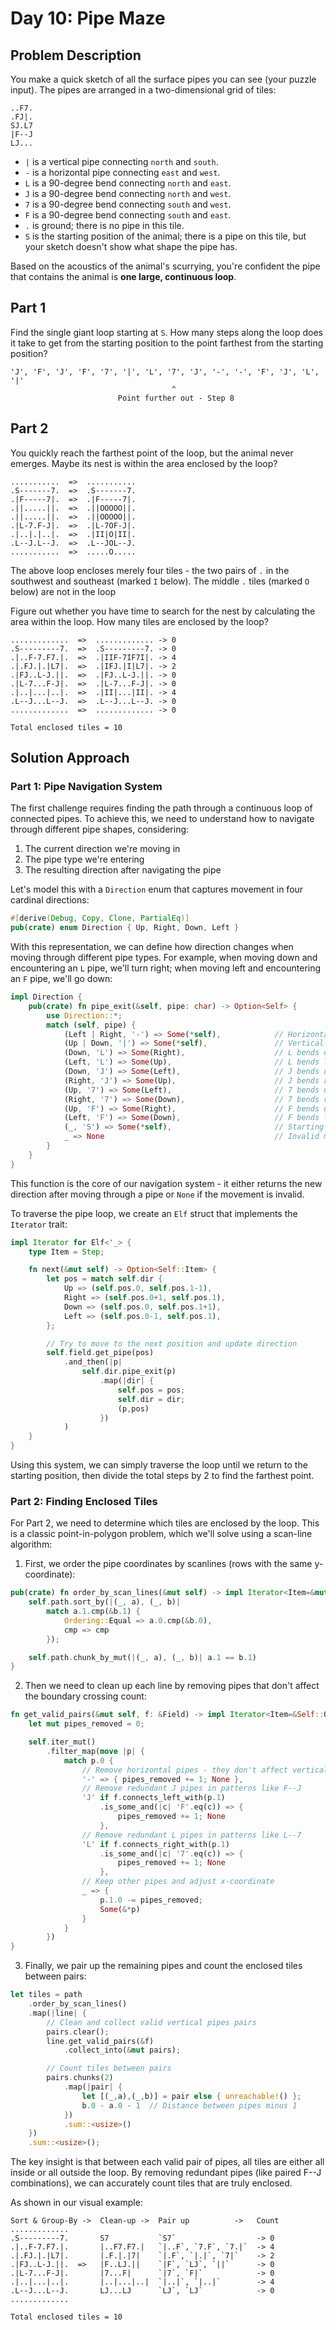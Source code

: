 # Day 10: Pipe Maze

## Problem Description
You make a quick sketch of all the surface pipes you can see (your puzzle input). The pipes are arranged in a two-dimensional grid of tiles:
```
..F7.
.FJ|.
SJ.L7
|F--J
LJ...
```
- `|` is a vertical pipe connecting `north` and `south`.
- `-` is a horizontal pipe connecting `east` and `west`.
- `L` is a 90-degree bend connecting `north` and `east`.
- `J` is a 90-degree bend connecting `north` and `west`.
- `7` is a 90-degree bend connecting `south` and `west`.
- `F` is a 90-degree bend connecting `south` and `east`.
- `.` is ground; there is no pipe in this tile.
- `S` is the starting position of the animal; there is a pipe on this tile, but your sketch doesn't show what shape the pipe has.

Based on the acoustics of the animal's scurrying, you're confident the pipe that contains the animal is **one large, continuous loop**.

## Part 1
Find the single giant loop starting at `S`. How many steps along the loop does it take to get from the starting position to the point farthest from the starting position?
```
'J', 'F', 'J', 'F', '7', '|', 'L', '7', 'J', '-', '-', 'F', 'J', 'L', '|'
                                    ^
                        Point further out - Step 8
```
## Part 2
You quickly reach the farthest point of the loop, but the animal never emerges. Maybe its nest is within the area enclosed by the loop?
```
...........  =>  ...........
.S-------7.  =>  .S-------7.
.|F-----7|.  =>  .|F-----7|.
.||.....||.  =>  .||OOOOO||.
.||.....||.  =>  .||OOOOO||.
.|L-7.F-J|.  =>  .|L-7OF-J|.
.|..|.|..|.  =>  .|II|O|II|.
.L--J.L--J.  =>  .L--JOL--J.
...........  =>  .....O.....
```
The above loop encloses merely four tiles - the two pairs of `.` in the southwest and southeast (marked `I` below). The middle `.` tiles (marked `O` below) are not in the loop

Figure out whether you have time to search for the nest by calculating the area within the loop. How many tiles are enclosed by the loop?
```
.............  =>  ............. -> 0
.S---------7.  =>  .S---------7. -> 0
.|..F-7.F7.|.  =>  .|IIF-7IF7I|. -> 4
.|.FJ.|.|L7|.  =>  .|IFJ.|I|L7|. -> 2
.|FJ..L-J.||.  =>  .|FJ..L-J.||. -> 0
.|L-7...F-J|.  =>  .|L-7...F-J|. -> 0
.|..|...|..|.  =>  .|II|...|II|. -> 4
.L--J...L--J.  =>  .L--J...L--J. -> 0
.............  =>  ............. -> 0

Total enclosed tiles = 10
```

## Solution Approach

### Part 1: Pipe Navigation System

The first challenge requires finding the path through a continuous loop of connected pipes. To achieve this, we need to understand how to navigate through different pipe shapes, considering:

1. The current direction we're moving in
2. The pipe type we're entering
3. The resulting direction after navigating the pipe

Let's model this with a `Direction` enum that captures movement in four cardinal directions:

```rust
#[derive(Debug, Copy, Clone, PartialEq)]
pub(crate) enum Direction { Up, Right, Down, Left }
```

With this representation, we can define how direction changes when moving through different pipe types. For example, when moving down and encountering an `L` pipe, we'll turn right; when moving left and encountering an `F` pipe, we'll go down:

```rust
impl Direction {
    pub(crate) fn pipe_exit(&self, pipe: char) -> Option<Self> {
        use Direction::*;
        match (self, pipe) {
            (Left | Right, '-') => Some(*self),            // Horizontal pipe preserves direction
            (Up | Down, '|') => Some(*self),               // Vertical pipe preserves direction
            (Down, 'L') => Some(Right),                    // L bends down→right
            (Left, 'L') => Some(Up),                       // L bends left→up
            (Down, 'J') => Some(Left),                     // J bends down→left
            (Right, 'J') => Some(Up),                      // J bends right→up
            (Up, '7') => Some(Left),                       // 7 bends up→left
            (Right, '7') => Some(Down),                    // 7 bends right→down
            (Up, 'F') => Some(Right),                      // F bends up→right
            (Left, 'F') => Some(Down),                     // F bends left→down
            (_, 'S') => Some(*self),                       // Starting position keeps current direction
            _ => None                                      // Invalid movement
        }
    }
}
```

This function is the core of our navigation system - it either returns the new direction after moving through a pipe or `None` if the movement is invalid.

To traverse the pipe loop, we create an `Elf` struct that implements the `Iterator` trait:

```rust
impl Iterator for Elf<'_> {
    type Item = Step;

    fn next(&mut self) -> Option<Self::Item> {
        let pos = match self.dir {
            Up => (self.pos.0, self.pos.1-1),
            Right => (self.pos.0+1, self.pos.1),
            Down => (self.pos.0, self.pos.1+1),
            Left => (self.pos.0-1, self.pos.1),
        };

        // Try to move to the next position and update direction
        self.field.get_pipe(pos)
            .and_then(|p|
                self.dir.pipe_exit(p)
                    .map(|dir| {
                        self.pos = pos;
                        self.dir = dir;
                        (p,pos)
                    })
            )
    }
}
```

Using this system, we can simply traverse the loop until we return to the starting position, then divide the total steps by 2 to find the farthest point.

### Part 2: Finding Enclosed Tiles

For Part 2, we need to determine which tiles are enclosed by the loop. This is a classic point-in-polygon problem, which we'll solve using a scan-line algorithm:

1. First, we order the pipe coordinates by scanlines (rows with the same y-coordinate):

```rust
pub(crate) fn order_by_scan_lines(&mut self) -> impl Iterator<Item=&mut [Step]> + '_ {
    self.path.sort_by(|(_, a), (_, b)|
        match a.1.cmp(&b.1) {
            Ordering::Equal => a.0.cmp(&b.0),
            cmp => cmp
        });

    self.path.chunk_by_mut(|(_, a), (_, b)| a.1 == b.1)
}
```

2. Then we need to clean up each line by removing pipes that don't affect the boundary crossing count:

```rust
fn get_valid_pairs(&mut self, f: &Field) -> impl Iterator<Item=&Self::Output> {
    let mut pipes_removed = 0;

    self.iter_mut()
        .filter_map(move |p| {
            match p.0 {
                // Remove horizontal pipes - they don't affect vertical crossings
                '-' => { pipes_removed += 1; None },
                // Remove redundant J pipes in patterns like F--J
                'J' if f.connects_left_with(p.1)
                    .is_some_and(|c| 'F'.eq(c)) => {
                        pipes_removed += 1; None
                    },
                // Remove redundant L pipes in patterns like L--7
                'L' if f.connects_right_with(p.1)
                    .is_some_and(|c| '7'.eq(c)) => {
                        pipes_removed += 1; None
                    },
                // Keep other pipes and adjust x-coordinate
                _ => {
                    p.1.0 -= pipes_removed;
                    Some(&*p)
                }
            }
        })
}
```

3. Finally, we pair up the remaining pipes and count the enclosed tiles between pairs:

```rust
let tiles = path
    .order_by_scan_lines()
    .map(|line| {
        // Clean and collect valid vertical pipes pairs
        pairs.clear();
        line.get_valid_pairs(&f)
            .collect_into(&mut pairs);

        // Count tiles between pairs
        pairs.chunks(2)
            .map(|pair| {
                let [(_,a),(_,b)] = pair else { unreachable!() };
                b.0 - a.0 - 1  // Distance between pipes minus 1
            })
            .sum::<usize>()
    })
    .sum::<usize>();
```

The key insight is that between each valid pair of pipes, all tiles are either all inside or all outside the loop. By removing redundant pipes (like paired F--J combinations), we can accurately count tiles that are truly enclosed.

As shown in our visual example:
```
Sort & Group-By ->  Clean-up ->  Pair up          ->   Count
.............
.S---------7.       S7           `S7`                  -> 0
.|..F-7.F7.|.       |..F7.F7.|   `|..F`, `7.F`, `7.|`  -> 4
.|.FJ.|.|L7|.       |.F.|.|7|    `|.F`, `|.|`, `7|`    -> 2
.|FJ..L-J.||.  =>   |F..LJ.||    `|F`, `LJ`, `||`      -> 0
.|L-7...F-J|.       |7...F|      `|7`, `F|`            -> 0
.|..|...|..|.       |..|...|..|  `|..|`, `|..|`        -> 4
.L--J...L--J.       LJ...LJ      `LJ`, `LJ`            -> 0
.............

Total enclosed tiles = 10
```
